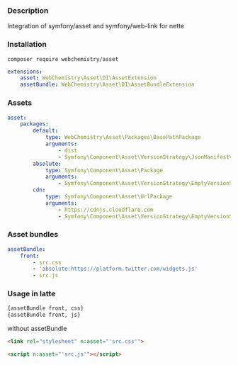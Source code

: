 ### Description

Integration of symfony/asset and symfony/web-link for nette


### Installation

```
composer require webchemistry/asset
```

```yaml
extensions:
    asset: WebChemistry\Asset\DI\AssetExtension
    assetBundle: WebChemistry\Asset\DI\AssetBundleExtension
```

### Assets

```yaml
asset:
	packages:
		default:
			type: WebChemistry\Asset\Packages\BasePathPackage
			arguments:
				- dist
				- Symfony\Component\Asset\VersionStrategy\JsonManifestVersionStrategy(%wwwDir%/dist/manifest.json)
		absolute:
			type: Symfony\Component\Asset\Package
			arguments:
				- Symfony\Component\Asset\VersionStrategy\EmptyVersionStrategy()
		cdn:
			type: Symfony\Component\Asset\UrlPackage
			arguments:
				- https://cdnjs.cloudflare.com
				- Symfony\Component\Asset\VersionStrategy\EmptyVersionStrategy()
```

### Asset bundles

```yaml
assetBundle:
	front:
		- src.css
		- 'absolute:https://platform.twitter.com/widgets.js'
		- src.js
```

### Usage in latte

```html
{assetBundle front, css}
{assetBundle front, js}
```

without assetBundle
```html
<link rel="stylesheet" n:asset="'src.css'">

<script n:asset="'src.js'"></script>
```
